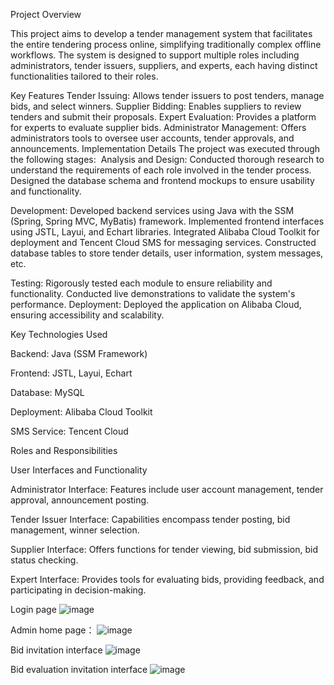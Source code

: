 ﻿Project Overview
 
This project aims to develop a tender management system that facilitates the entire tendering process online, simplifying traditionally complex offline workflows. The system is designed to support multiple roles including administrators, tender issuers, suppliers, and experts, each having distinct functionalities tailored to their roles.

Key Features
Tender Issuing: Allows tender issuers to post tenders, manage bids, and select winners.
Supplier Bidding: Enables suppliers to review tenders and submit their proposals.
Expert Evaluation: Provides a platform for experts to evaluate supplier bids.
Administrator Management: Offers administrators tools to oversee user accounts, tender approvals, and announcements.
Implementation Details
The project was executed through the following stages:
﻿
Analysis and Design:
Conducted thorough research to understand the requirements of each role involved in the tender process.
Designed the database schema and frontend mockups to ensure usability and functionality.

Development:
Developed backend services using Java with the SSM (Spring, Spring MVC, MyBatis) framework.
Implemented frontend interfaces using JSTL, Layui, and Echart libraries.
Integrated Alibaba Cloud Toolkit for deployment and Tencent Cloud SMS for messaging services.
Constructed database tables to store tender details, user information, system messages, etc.

Testing:
Rigorously tested each module to ensure reliability and functionality.
Conducted live demonstrations to validate the system's performance.
Deployment:
Deployed the application on Alibaba Cloud, ensuring accessibility and scalability.

Key Technologies Used

Backend: Java (SSM Framework)

Frontend: JSTL, Layui, Echart

Database: MySQL

Deployment: Alibaba Cloud Toolkit

SMS Service: Tencent Cloud

Roles and Responsibilities

User Interfaces and Functionality

Administrator Interface: Features include user account management, tender approval, announcement posting.

Tender Issuer Interface: Capabilities encompass tender posting, bid management, winner selection.

Supplier Interface: Offers functions for tender viewing, bid submission, bid status checking.

Expert Interface: Provides tools for evaluating bids, providing feedback, and participating in decision-making.

Login page
﻿![image](https://github.com/user-attachments/assets/7c05982e-c72f-4255-9d01-28a18a892e7a)

Admin home page：
![image](https://github.com/user-attachments/assets/f80c8901-34fe-44df-8990-068a83d3999b)

Bid invitation interface
![image](https://github.com/user-attachments/assets/9f6579d9-04c6-4f8b-a574-0aff18cf6c50)

Bid evaluation invitation interface
![image](https://github.com/user-attachments/assets/1b5427d9-dba7-4b53-b8e3-e60be83264b2)


﻿
